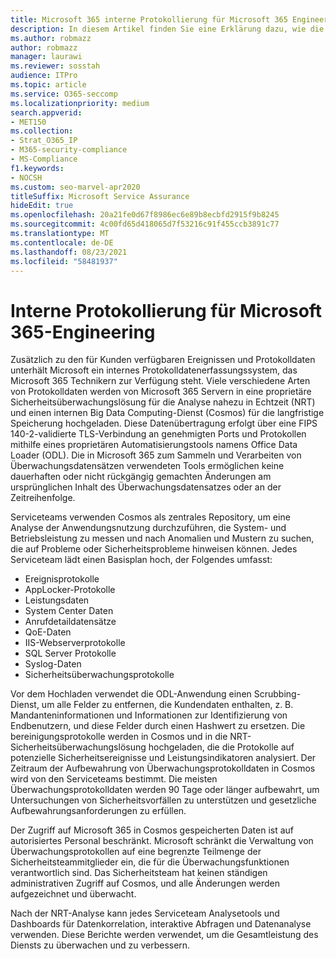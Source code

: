 ```yaml
---
title: Microsoft 365 interne Protokollierung für Microsoft 365 Engineering
description: In diesem Artikel finden Sie eine Erklärung dazu, wie die interne Protokollierung für Microsoft 365 Engineering-Teams funktioniert.
ms.author: robmazz
author: robmazz
manager: laurawi
ms.reviewer: sosstah
audience: ITPro
ms.topic: article
ms.service: O365-seccomp
ms.localizationpriority: medium
search.appverid:
- MET150
ms.collection:
- Strat_O365_IP
- M365-security-compliance
- MS-Compliance
f1.keywords:
- NOCSH
ms.custom: seo-marvel-apr2020
titleSuffix: Microsoft Service Assurance
hideEdit: true
ms.openlocfilehash: 20a21fe0d67f8986ec6e89b8ecbfd2915f9b8245
ms.sourcegitcommit: 4c00fd65d418065d7f53216c91f455ccb3891c77
ms.translationtype: MT
ms.contentlocale: de-DE
ms.lasthandoff: 08/23/2021
ms.locfileid: "58481937"
---
```

# <a name="internal-logging-for-microsoft-365-engineering"></a>Interne Protokollierung für Microsoft 365-Engineering

Zusätzlich zu den für Kunden verfügbaren Ereignissen und Protokolldaten unterhält Microsoft ein internes Protokolldatenerfassungssystem, das Microsoft 365 Technikern zur Verfügung steht. Viele verschiedene Arten von Protokolldaten werden von Microsoft 365 Servern in eine proprietäre Sicherheitsüberwachungslösung für die Analyse nahezu in Echtzeit (NRT) und einen internen Big Data Computing-Dienst (Cosmos) für die langfristige Speicherung hochgeladen. Diese Datenübertragung erfolgt über eine FIPS 140-2-validierte TLS-Verbindung an genehmigten Ports und Protokollen mithilfe eines proprietären Automatisierungstools namens Office Data Loader (ODL). Die in Microsoft 365 zum Sammeln und Verarbeiten von Überwachungsdatensätzen verwendeten Tools ermöglichen keine dauerhaften oder nicht rückgängig gemachten Änderungen am ursprünglichen Inhalt des Überwachungsdatensatzes oder an der Zeitreihenfolge.

Serviceteams verwenden Cosmos als zentrales Repository, um eine Analyse der Anwendungsnutzung durchzuführen, die System- und Betriebsleistung zu messen und nach Anomalien und Mustern zu suchen, die auf Probleme oder Sicherheitsprobleme hinweisen können. Jedes Serviceteam lädt einen Basisplan hoch, der Folgendes umfasst:

- Ereignisprotokolle
- AppLocker-Protokolle
- Leistungsdaten
- System Center Daten
- Anrufdetaildatensätze
- QoE-Daten
- IIS-Webserverprotokolle
- SQL Server Protokolle
- Syslog-Daten
- Sicherheitsüberwachungsprotokolle

Vor dem Hochladen verwendet die ODL-Anwendung einen Scrubbing-Dienst, um alle Felder zu entfernen, die Kundendaten enthalten, z. B. Mandanteninformationen und Informationen zur Identifizierung von Endbenutzern, und diese Felder durch einen Hashwert zu ersetzen. Die bereinigungsprotokolle werden in Cosmos und in die NRT-Sicherheitsüberwachungslösung hochgeladen, die die Protokolle auf potenzielle Sicherheitsereignisse und Leistungsindikatoren analysiert. Der Zeitraum der Aufbewahrung von Überwachungsprotokolldaten in Cosmos wird von den Serviceteams bestimmt. Die meisten Überwachungsprotokolldaten werden 90 Tage oder länger aufbewahrt, um Untersuchungen von Sicherheitsvorfällen zu unterstützen und gesetzliche Aufbewahrungsanforderungen zu erfüllen.

Der Zugriff auf Microsoft 365 in Cosmos gespeicherten Daten ist auf autorisiertes Personal beschränkt. Microsoft schränkt die Verwaltung von Überwachungsprotokollen auf eine begrenzte Teilmenge der Sicherheitsteammitglieder ein, die für die Überwachungsfunktionen verantwortlich sind. Das Sicherheitsteam hat keinen ständigen administrativen Zugriff auf Cosmos, und alle Änderungen werden aufgezeichnet und überwacht.

Nach der NRT-Analyse kann jedes Serviceteam Analysetools und Dashboards für Datenkorrelation, interaktive Abfragen und Datenanalyse verwenden. Diese Berichte werden verwendet, um die Gesamtleistung des Diensts zu überwachen und zu verbessern.
